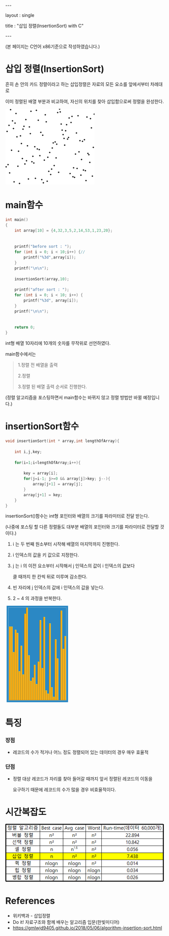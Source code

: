 \---

layout : single

title : "삽입 정렬(InsertionSort) with C"

\---

(본 페이지는 C언어 x86기준으로 작성하였습니다.)

# 삽입 정렬(InsertionSort)

흔히 손 안의 카드 정렬이라고 하는 삽입정렬은 자료의 모든 요소를 앞에서부터 차례대로

이미 정렬된 배열 부분과 비교하여, 자신의 위치를 찾아 삽입함으로써 정렬을 완성한다.




![bubble_sort_animation](../images/insertionsort/insertion_sort_animation.gif)



# main함수

```c
int main()
{
	int array[10] = {4,32,3,5,2,14,53,1,23,20};

	
	printf("before sort : ");
	for (int i = 0; i < 10;i++) {//
		printf("%3d",array[i]);
	}
	printf("\n\n");

	insertionSort(array,10);

	printf("after sort : ");
	for (int i = 0; i < 10; i++) {
		printf("%3d", array[i]);
	}
	printf("\n\n");


	return 0;
}
```

int형 배열 10자리에 10개의 숫자를 무작위로 선언하였다.

main함수에서는

> 1.정렬 전 배열을 출력
>
> 2.정렬
>
> 3.정렬 된 배열 출력  순서로 진행한다.

(정렬 알고리즘을 포스팅하면서 main함수는 바뀌지 않고 정렬 방법만 바뀔 예정입니다.)



# insertionSort함수

```c
void insertionSort(int * array,int lengthOfArray){

    int i,j,key;
 
    for(i=1;i<lengthOfArray;i++){

        key = array[i];
        for(j=i-1; j>=0 && array[j]>key; j--){
            array[j+1] = array[j];
        }
        array[j+1] = key;
    }
}
```

insertionSort()함수는 int형 포인터와 배열의 크기를 파라미터로 전달 받는다.

 (나중에 포스팅 할 다른 정렬들도 대부분 배열의 포인터와 크기를 파라미터로 전달할 것이다.)

1. i 는 두 번째 원소부터 시작해 배열의 마지막까지 진행한다.

2. i 인덱스의 값을 키 값으로 지정한다.

3. j 는 i 의 이전 요소부터 시작해서 j 인덱스의 값이 i 인덱스의 값보다

   클 때까지 한 칸씩 뒤로 미루며 감소한다.


4. 빈 자리에 j 인덱스의 값에 i 인덱스의 값을 넣는다.
5. 2 ~ 4 의 과정을 반복한다.

​            ![Selection-Sort-Animation](../images/insertionsort/Insertion-Sort-Animation.gif)



 # 특징

### 장점

- 레코드의 수가 적거나 어느 정도 정렬되어 있는 데이터의 경우 매우 효율적

### 단점

- 정렬 대상 레코드가 자리를 찾아 들어갈 때까지 앞서 정렬된 레코드의 이동을

  요구하기 때문에 레코드의 수가 많을 경우 비효율적이다.




# 시간복잡도

![timecomplex(bubblesort)](../images/insertionsort/timecomplex(insertionsort).PNG)



# References

- 위키백과 - 삽입정렬
- Do it! 자료구조와 함께 배우는 알고리즘 입문(한빛미디어)
- https://gmlwjd9405.github.io/2018/05/06/algorithm-insertion-sort.html